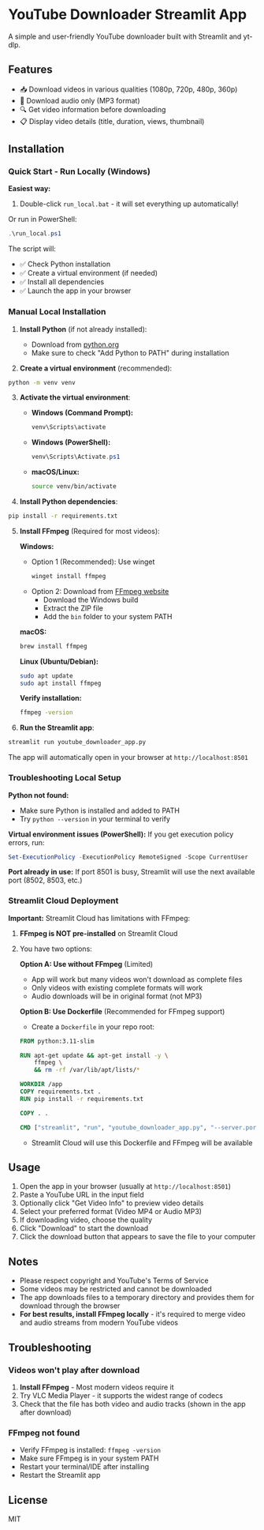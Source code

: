 # YouTube Downloader Streamlit App

A simple and user-friendly YouTube downloader built with Streamlit and yt-dlp.

## Features

- 📥 Download videos in various qualities (1080p, 720p, 480p, 360p)
- 🎵 Download audio only (MP3 format)
- 🔍 Get video information before downloading
- 📋 Display video details (title, duration, views, thumbnail)

## Installation

### Quick Start - Run Locally (Windows)

**Easiest way:**
1. Double-click `run_local.bat` - it will set everything up automatically!

Or run in PowerShell:
```powershell
.\run_local.ps1
```

The script will:
- ✅ Check Python installation
- ✅ Create a virtual environment (if needed)
- ✅ Install all dependencies
- ✅ Launch the app in your browser

### Manual Local Installation

1. **Install Python** (if not already installed):
   - Download from [python.org](https://www.python.org/downloads/)
   - Make sure to check "Add Python to PATH" during installation

2. **Create a virtual environment** (recommended):
```bash
python -m venv venv
```

3. **Activate the virtual environment**:
   - **Windows (Command Prompt):**
     ```bash
     venv\Scripts\activate
     ```
   - **Windows (PowerShell):**
     ```powershell
     venv\Scripts\Activate.ps1
     ```
   - **macOS/Linux:**
     ```bash
     source venv/bin/activate
     ```

4. **Install Python dependencies**:
```bash
pip install -r requirements.txt
```

5. **Install FFmpeg** (Required for most videos):

   **Windows:**
   - Option 1 (Recommended): Use winget
     ```powershell
     winget install ffmpeg
     ```
   - Option 2: Download from [FFmpeg website](https://ffmpeg.org/download.html)
     - Download the Windows build
     - Extract the ZIP file
     - Add the `bin` folder to your system PATH

   **macOS:**
   ```bash
   brew install ffmpeg
   ```

   **Linux (Ubuntu/Debian):**
   ```bash
   sudo apt update
   sudo apt install ffmpeg
   ```

   **Verify installation:**
   ```bash
   ffmpeg -version
   ```

6. **Run the Streamlit app**:
```bash
streamlit run youtube_downloader_app.py
```

The app will automatically open in your browser at `http://localhost:8501`

### Troubleshooting Local Setup

**Python not found:**
- Make sure Python is installed and added to PATH
- Try `python --version` in your terminal to verify

**Virtual environment issues (PowerShell):**
If you get execution policy errors, run:
```powershell
Set-ExecutionPolicy -ExecutionPolicy RemoteSigned -Scope CurrentUser
```

**Port already in use:**
If port 8501 is busy, Streamlit will use the next available port (8502, 8503, etc.)

### Streamlit Cloud Deployment

**Important:** Streamlit Cloud has limitations with FFmpeg:

1. **FFmpeg is NOT pre-installed** on Streamlit Cloud
2. You have two options:

   **Option A: Use without FFmpeg** (Limited)
   - App will work but many videos won't download as complete files
   - Only videos with existing complete formats will work
   - Audio downloads will be in original format (not MP3)

   **Option B: Use Dockerfile** (Recommended for FFmpeg support)
   - Create a `Dockerfile` in your repo root:
   ```dockerfile
   FROM python:3.11-slim

   RUN apt-get update && apt-get install -y \
       ffmpeg \
       && rm -rf /var/lib/apt/lists/*

   WORKDIR /app
   COPY requirements.txt .
   RUN pip install -r requirements.txt

   COPY . .

   CMD ["streamlit", "run", "youtube_downloader_app.py", "--server.port=8501", "--server.address=0.0.0.0"]
   ```
   
   - Streamlit Cloud will use this Dockerfile and FFmpeg will be available

## Usage

1. Open the app in your browser (usually at `http://localhost:8501`)
2. Paste a YouTube URL in the input field
3. Optionally click "Get Video Info" to preview video details
4. Select your preferred format (Video MP4 or Audio MP3)
5. If downloading video, choose the quality
6. Click "Download" to start the download
7. Click the download button that appears to save the file to your computer

## Notes

- Please respect copyright and YouTube's Terms of Service
- Some videos may be restricted and cannot be downloaded
- The app downloads files to a temporary directory and provides them for download through the browser
- **For best results, install FFmpeg locally** - it's required to merge video and audio streams from modern YouTube videos

## Troubleshooting

### Videos won't play after download
1. **Install FFmpeg** - Most modern videos require it
2. Try VLC Media Player - it supports the widest range of codecs
3. Check that the file has both video and audio tracks (shown in the app after download)

### FFmpeg not found
- Verify FFmpeg is installed: `ffmpeg -version`
- Make sure FFmpeg is in your system PATH
- Restart your terminal/IDE after installing
- Restart the Streamlit app

## License

MIT
